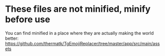 # These files are not minified, minify before use
You can find minified in a place where they are actually making the world better: 
https://github.com/thermatk/TgEmojiReplacer/tree/master/app/src/main/assets
